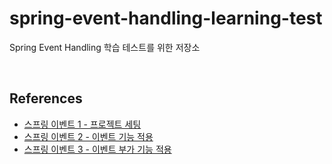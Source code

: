# spring-event-handling-learning-test
Spring Event Handling 학습 테스트를 위한 저장소

<br/>

## References

- [스프링 이벤트 1 - 프로젝트 세팅](https://ivvve.github.io/2019/06/01/java/Spring/event-listener-1/)
- [스프링 이벤트 2 - 이벤트 기능 적용](https://ivvve.github.io/2019/06/02/java/Spring/event-listener-2/)
- [스프링 이벤트 3 - 이벤트 부가 기능 적용](https://ivvve.github.io/2019/06/04/java/Spring/event-listener-3/)

